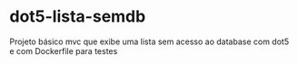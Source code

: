# dot5-lista-semdb
Projeto básico mvc que exibe uma lista sem acesso ao database com dot5 e com Dockerfile para testes
